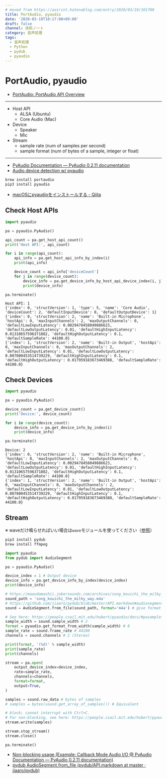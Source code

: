 ```yaml
---
# moved from https://aoirint.hatenablog.com/entry/2020/03/19/101700
title: PortAudio, pyaudio
date: '2020-03-19T10:17:00+09:00'
draft: false
channel: 技術ノート
category: 音声処理
tags:
  - 音声処理
  - Python
  - pydub
  - pyaudio
---
```

# PortAudio, pyaudio

- [PortAudio: PortAudio API Overview](http://portaudio.com/docs/v19-doxydocs/api_overview.html)

---

- Host API
  - ALSA (Ubuntu)
  - Core Audio (Mac)
- Device
  - Speaker
  - Mic
- Stream
  - sample rate (num of samples per second)
  - sample format (num of bytes of a sample, integer or float)

---

- [PyAudio Documentation — PyAudio 0.2.11 documentation](https://people.csail.mit.edu/hubert/pyaudio/docs/)
- [Audio device detection w/ pyaudio](https://gist.github.com/mansam/9332445)

```sh
brew install portaudio
pip3 install pyaudio
```

- [macOSにpyaudioをインストールする - Qiita](https://qiita.com/mayfair/items/abb59ebf503cc294a581)

## Check Host APIs

```python
import pyaudio

pa = pyaudio.PyAudio()

api_count = pa.get_host_api_count()
print('Host API:', api_count)

for i in range(api_count):
    api_info = pa.get_host_api_info_by_index(i)
    print(api_info)

    device_count = api_info['deviceCount']
    for j in range(device_count):
        device_info = pa.get_device_info_by_host_api_device_index(i, j)
        print(device_info)

pa.terminate()
```

```plain
Host API: 1
{'index': 0, 'structVersion': 1, 'type': 5, 'name': 'Core Audio', 'deviceCount': 2, 'defaultInputDevice': 0, 'defaultOutputDevice': 1}
{'index': 0, 'structVersion': 2, 'name': 'Built-in Microphone', 'hostApi': 0, 'maxInputChannels': 2, 'maxOutputChannels': 0, 'defaultLowInputLatency': 0.0029478458049886623, 'defaultLowOutputLatency': 0.01, 'defaultHighInputLatency': 0.01310657596371882, 'defaultHighOutputLatency': 0.1, 'defaultSampleRate': 44100.0}
{'index': 1, 'structVersion': 2, 'name': 'Built-in Output', 'hostApi': 0, 'maxInputChannels': 0, 'maxOutputChannels': 2, 'defaultLowInputLatency': 0.01, 'defaultLowOutputLatency': 0.007800453514739229, 'defaultHighInputLatency': 0.1, 'defaultHighOutputLatency': 0.017959183673469388, 'defaultSampleRate': 44100.0}
```

## Check Devices

```python
import pyaudio

pa = pyaudio.PyAudio()

device_count = pa.get_device_count()
print('Device:', device_count)

for i in range(device_count):
    device_info = pa.get_device_info_by_index(i)
    print(device_info)

pa.terminate()
```

```plain
Device: 2
{'index': 0, 'structVersion': 2, 'name': 'Built-in Microphone', 'hostApi': 0, 'maxInputChannels': 2, 'maxOutputChannels': 0, 'defaultLowInputLatency': 0.0029478458049886623, 'defaultLowOutputLatency': 0.01, 'defaultHighInputLatency': 0.01310657596371882, 'defaultHighOutputLatency': 0.1, 'defaultSampleRate': 44100.0}
{'index': 1, 'structVersion': 2, 'name': 'Built-in Output', 'hostApi': 0, 'maxInputChannels': 0, 'maxOutputChannels': 2, 'defaultLowInputLatency': 0.01, 'defaultLowOutputLatency': 0.007800453514739229, 'defaultHighInputLatency': 0.1, 'defaultHighOutputLatency': 0.017959183673469388, 'defaultSampleRate': 44100.0}
```

## Stream

※ waveだけ鳴らせればいい場合は`wave`モジュールを使ってください（[参照](https://people.csail.mit.edu/hubert/pyaudio/docs/#example-blocking-mode-audio-i-o)）

```sh
pip3 install pydub
brew install ffmpeg
```

```python
import pyaudio
from pydub import AudioSegment

pa = pyaudio.PyAudio()

device_index = 1 # Output device
device_info = pa.get_device_info_by_index(device_index)
print(device_info)

# https://maoudamashii.jokersounds.com/archives/song_kouichi_the_milky_way.html
sound_path = 'song_kouichi_the_milky_way.m4a'
# https://github.com/jiaaro/pydub/blob/master/API.markdown#audiosegmentfrom_file
sound = AudioSegment.from_file(sound_path, format='m4a') # give format explicitly

# See here: https://people.csail.mit.edu/hubert/pyaudio/docs/#pasampleformat
sample_width = sound.sample_width # 2
format = pyaudio.get_format_from_width(sample_width) # 8
sample_rate = sound.frame_rate # 44100
channels = sound.channels # 2 (Stereo)

print(format, '(%d)' % sample_width)
print(sample_rate)
print(channels)

stream = pa.open(
    output_device_index=device_index,
    rate=sample_rate,
    channels=channels,
    format=format,
    output=True,
)

samples = sound.raw_data # bytes of samples
# samples = bytes(sound.get_array_of_samples()) # Equivalent

# block; cannot interrupt with Ctrl+C.
# For non-blocking, see here: https://people.csail.mit.edu/hubert/pyaudio/docs/#example-callback-mode-audio-i-o
stream.write(samples)

stream.stop_stream()
stream.close()

pa.terminate()
```

- [Non-blocking usage (Example: Callback Mode Audio I/O @ PyAudio Documentation — PyAudio 0.2.11 documentation)](https://people.csail.mit.edu/hubert/pyaudio/docs/#example-callback-mode-audio-i-o)
- [pydub AudioSegment.from_file (pydub/API.markdown at master · jiaaro/pydub)](https://github.com/jiaaro/pydub/blob/master/API.markdown#audiosegmentfrom_file)
